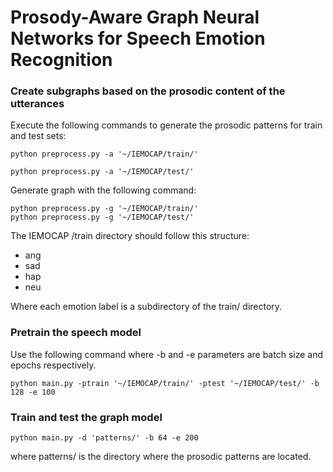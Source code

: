 # Prosody-Aware Graph Neural Networks for Speech Emotion Recognition

### Create subgraphs based on the prosodic content of the utterances

Execute the following commands to generate the prosodic patterns for train and test sets:
```
python preprocess.py -a '~/IEMOCAP/train/'

python preprocess.py -a '~/IEMOCAP/test/'

```
Generate graph with the following command:

```
python preprocess.py -g '~/IEMOCAP/train/'
python preprocess.py -g '~/IEMOCAP/test/'

```

The IEMOCAP /train directory should follow this structure:

 - ang
 - sad
 - hap
 - neu
  
Where each emotion label is a subdirectory of the train/ directory. 

### Pretrain the speech model

Use the following command where -b and -e parameters are batch size and epochs respectively. 

```
python main.py -ptrain '~/IEMOCAP/train/' -ptest '~/IEMOCAP/test/' -b 128 -e 100

```

### Train and test the graph model

```
python main.py -d 'patterns/' -b 64 -e 200

```

where patterns/ is the directory where the prosodic patterns are located.
